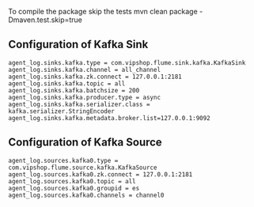 To compile the package skip the tests 
mvn clean package -Dmaven.test.skip=true






Configuration of Kafka Sink
----------

    agent_log.sinks.kafka.type = com.vipshop.flume.sink.kafka.KafkaSink
    agent_log.sinks.kafka.channel = all_channel
    agent_log.sinks.kafka.zk.connect = 127.0.0.1:2181
    agent_log.sinks.kafka.topic = all
    agent_log.sinks.kafka.batchsize = 200
    agent_log.sinks.kafka.producer.type = async
    agent_log.sinks.kafka.serializer.class = kafka.serializer.StringEncoder
    agent_log.sinks.kafka.metadata.broker.list=127.0.0.1:9092
    


Configuration of Kafka Source
----------

    agent_log.sources.kafka0.type = com.vipshop.flume.source.kafka.KafkaSource
    agent_log.sources.kafka0.zk.connect = 127.0.0.1:2181
    agent_log.sources.kafka0.topic = all
    agent_log.sources.kafka0.groupid = es
    agent_log.sources.kafka0.channels = channel0


